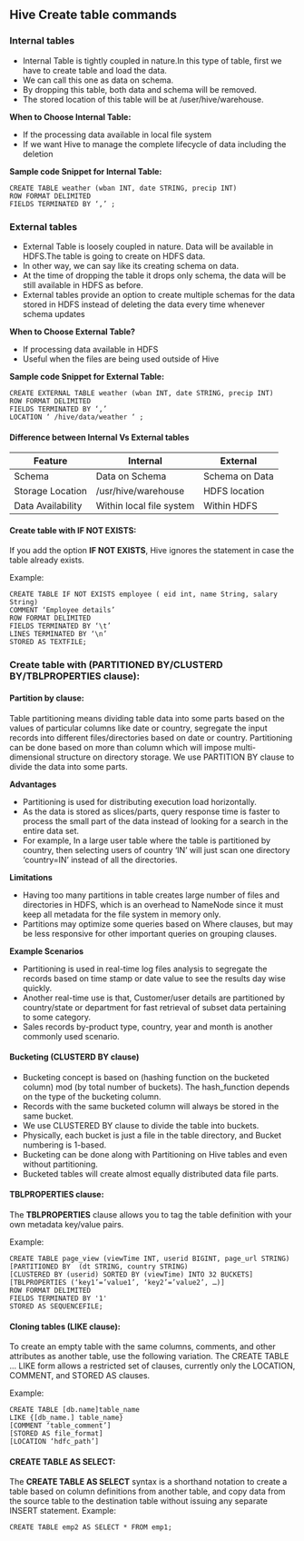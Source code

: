 ## Hive Create table commands

### Internal tables

- Internal Table is tightly coupled in nature.In this type of table, first we have to create table and load the data.
- We can call this one as data on schema.
- By dropping this table, both data and schema will be removed.
- The stored location of this table will be at /user/hive/warehouse.

**When to Choose Internal Table:**

- If the processing data available in local file system
- If we want Hive to manage the complete lifecycle of data including the deletion

**Sample code Snippet for Internal Table:**

    CREATE TABLE weather (wban INT, date STRING, precip INT) 
    ROW FORMAT DELIMITED 
    FIELDS TERMINATED BY ‘,’ ;

### External tables

- External Table is loosely coupled in nature. Data will be available in HDFS.The table is going to create on HDFS data.
- In other way, we can say like its creating schema on data.
- At the time of dropping the table it drops only schema, the data will be still available in HDFS as before.
- External tables provide an option to create multiple schemas for the data stored in HDFS instead of deleting the data every time whenever schema updates

**When to Choose External Table?**

- If processing data available in HDFS
- Useful when the files are being used outside of Hive

**Sample code Snippet for External Table:**

    CREATE EXTERNAL TABLE weather (wban INT, date STRING, precip INT) 
    ROW FORMAT DELIMITED 
    FIELDS TERMINATED BY ‘,’ 
    LOCATION ‘ /hive/data/weather ‘ ;

#### Difference between Internal Vs External tables

|Feature|Internal|External|
|-|-|-|
|Schema|Data on Schema|Schema on Data|
|Storage Location|/usr/hive/warehouse|HDFS location|
|Data Availability|Within local file system|Within HDFS|

#### Create table with IF NOT EXISTS: 

If you add the option **IF NOT EXISTS**, Hive ignores the statement in case the table already exists.

Example:

    CREATE TABLE IF NOT EXISTS employee ( eid int, name String, salary String)
    COMMENT ‘Employee details’
    ROW FORMAT DELIMITED
    FIELDS TERMINATED BY ‘\t’
    LINES TERMINATED BY ‘\n’
    STORED AS TEXTFILE;

### Create table with (PARTITIONED BY/CLUSTERD BY/TBLPROPERTIES clause):

#### Partition by clause:

Table partitioning means dividing table data into some parts based on the values of particular columns like date or country, segregate the input records into different files/directories based on date or country.
Partitioning can be done based on more than column which will impose multi-dimensional structure on directory storage.
We use PARTITION BY clause to divide the data into some parts.

__Advantages__

- Partitioning is used for distributing execution load horizontally.
- As the data is stored as slices/parts, query response time is faster to process the small part of the data instead of looking for a search in the entire data set.
- For example, In a large user table where the table is partitioned by country, then selecting users of country ‘IN’ will just scan one directory ‘country=IN’ instead of all the directories.

**Limitations**

- Having too many partitions in table creates large number of files and directories in HDFS, which is an overhead to NameNode since it must keep all metadata for the file system in memory only.
- Partitions may optimize some queries based on Where clauses, but may be less responsive for other important queries on grouping clauses.

**Example Scenarios**

- Partitioning is used in real-time log files analysis to segregate the records based on time stamp or date value to see the results day wise quickly.
- Another real-time use is that, Customer/user details are partitioned by country/state or department for fast retrieval of subset data pertaining to some category.
- Sales records by-product type, country, year and month is another commonly used scenario.

#### Bucketing (CLUSTERD BY clause)

- Bucketing concept is based on (hashing function on the bucketed column) mod (by total number of buckets). The hash_function depends on the type of the bucketing column.
- Records with the same bucketed column will always be stored in the same bucket.
- We use CLUSTERED BY clause to divide the table into buckets.
- Physically, each bucket is just a file in the table directory, and Bucket numbering is 1-based.
- Bucketing can be done along with Partitioning on Hive tables and even without partitioning.
- Bucketed tables will create almost equally distributed data file parts.

#### TBLPROPERTIES clause:

The **TBLPROPERTIES** clause allows you to tag the table definition with your own metadata key/value pairs.

Example:

    CREATE TABLE page_view (viewTime INT, userid BIGINT, page_url STRING)
    [PARTITIONED BY  (dt STRING, country STRING)
    [CLUSTERED BY (userid) SORTED BY (viewTime) INTO 32 BUCKETS]
    [TBLPROPERTIES (‘key1’=’value1’, ‘key2’=’value2’, …)]
    ROW FORMAT DELIMITED
    FIELDS TERMINATED BY '1'
    STORED AS SEQUENCEFILE;

#### Cloning tables (LIKE clause):

To create an empty table with the same columns, comments, and other attributes as another table, use the following variation. The CREATE TABLE ... LIKE form allows a restricted set of clauses, currently only the LOCATION, COMMENT, and STORED AS clauses.

Example:

    CREATE TABLE [db.name]table_name
    LIKE {[db_name.] table_name}
    [COMMENT ‘table_comment’]
    [STORED AS file_format]
    [LOCATION ‘hdfc_path’]

#### CREATE TABLE AS SELECT:

The **CREATE TABLE AS SELECT** syntax is a shorthand notation to create a table based on column definitions from another table, and copy data from the source table to the destination table without issuing any separate INSERT statement.
Example:

    CREATE TABLE emp2 AS SELECT * FROM emp1;


